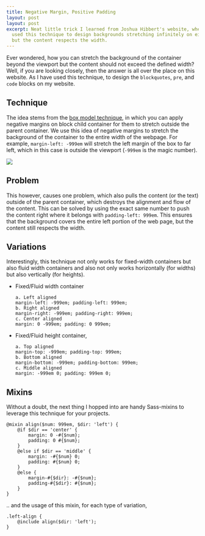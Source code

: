 ```yaml
---
title: Negative Margin, Positive Padding
layout: post
layout: post
excerpt: Neat little trick I learned from Joshua Hibbert's website, where he has effectively
  used this technique to design backgrounds stretching infinitely on either directions
  but the content respects the width.
---
```


Ever wondered, how you can stretch the background of the container beyond the viewport but the content should not exceed the defined width? Well, if you are looking closely, then the answer is all over the place on this website. As I have used this technique, to design the `blockquotes`, `pre`, and `code` blocks on my website.

## Technique

The idea stems from the [box model technique](http://css-tricks.com/the-css-box-model/), in which you can apply negative margins on block child container for them to stretch outside the parent container. We use this idea of negative margins to stretch the background of the container to the entire width of the webpage. For example, `margin-left: -999em` will stretch the left margin of the box to far left, which in this case is outside the viewport (`-999em` is the magic number).

![](https://res.cloudinary.com/dw9fem4ki/image/upload/v1404648677/https_dl_kraken_io_7e3eb546529ff3421622655117b4bd51_negative-positive_s1vuna.png)

## Problem

This however, causes one problem, which also pulls the content (or the text) outside of the parent container, which destroys the alignment and flow of the content. This can be solved by using the exact same number to push the content right where it belongs with `padding-left: 999em`. This ensures that the background covers the entire left portion of the web page, but the content still respects the width.

## Variations

Interestingly, this technique not only works for fixed-width containers but also fluid width containers and also not only works horizontally (for widths) but also vertically (for heights).

- Fixed/Fluid width container  
    ```
    a. Left aligned  
    margin-left: -999em; padding-left: 999em;
    b. Right aligned  
    margin-right: -999em; padding-right: 999em;
    c. Center aligned  
    margin: 0 -999em; padding: 0 999em;
    ```

- Fixed/Fluid height container,
    ```
    a. Top aligned  
    margin-top: -999em; padding-top: 999em;
    b. Bottom aligned  
    margin-bottom: -999em; padding-bottom: 999em;
    c. Middle aligned  
    margin: -999em 0; padding: 999em 0;
    ```

## Mixins

Without a doubt, the next thing I hopped into are handy Sass-mixins to leverage this technique for your projects.

```
@mixin align($num: 999em, $dir: 'left') {
    @if $dir == 'center' {
        margin: 0 -#{$num};
        padding: 0 #{$num};
    }
    @else if $dir == 'middle' {
        margin: -#{$num} 0;
        padding: #{$num} 0;
    }
    @else {
        margin-#{$dir}: -#{$num};
        padding-#{$dir}: #{$num};
    }
}
```

.. and the usage of this mixin, for each type of variation,

```
.left-align {
    @include align($dir: 'left');
}
```